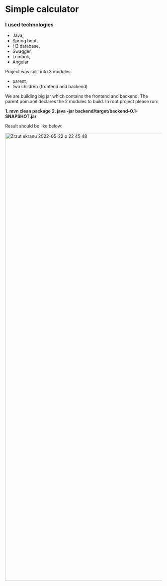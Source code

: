 # Simple calculator

### I used technologies

- Java,
- Spring boot, 
- H2 database,
- Swagger,
- Lombok,
- Angular

Project was split into 3 modules: 
- parent,
- two children (frontend and backend)

We are building big jar which contains the frontend and backend.
The parent pom.xml declares the 2 modules to build.
In root project please run: 

**1. mvn clean package** 
**2. java -jar backend/target/backend-0.1-SNAPSHOT.jar**

Result should be like below: 

<img width="1439" alt="Zrzut ekranu 2022-05-22 o 22 45 48" src="https://user-images.githubusercontent.com/34887398/169717014-c67a753e-d531-409e-8b9a-11119de44190.png">







